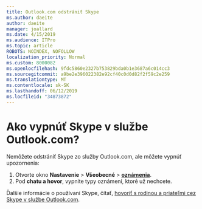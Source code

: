 ```yaml
---
title: Outlook.com odstrániť Skype
ms.author: daeite
author: daeite
manager: joallard
ms.date: 4/15/2019
ms.audience: ITPro
ms.topic: article
ROBOTS: NOINDEX, NOFOLLOW
localization_priority: Normal
ms.custom: 8000082
ms.openlocfilehash: 9fdc5860e2327b753829bda0b1e3687a6c014cc3
ms.sourcegitcommit: a9be2e396022382e92cf40c0d0d82f2f59c2e259
ms.translationtype: MT
ms.contentlocale: sk-SK
ms.lasthandoff: 06/12/2019
ms.locfileid: "34873872"
---
```

# <a name="how-do-i-turn-off-skype-in-outlookcom"></a>Ako vypnúť Skype v službe Outlook.com?

Nemôžete odstrániť Skype zo služby Outlook.com, ale môžete vypnúť upozornenia:

1. Otvorte okno **Nastavenie** > **Všeobecné** > **[oznámenia](https://outlook.live.com/mail/options/general/notifications)**. 
2. Pod **chatu a hovor**, vypnite typy oznámení, ktoré už nechcete.

Ďalšie informácie o používaní Skype, čítať, [hovoriť s rodinou a priateľmi cez Skype v službe Outlook.com](https://support.office.com/article/83c6a5b1-3921-479c-b9e9-e753ce59c1fa).